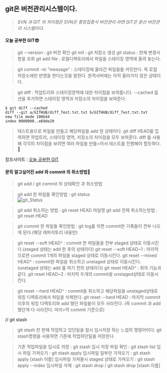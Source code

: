 ## git은 버전관리시스템이다.
>*SVN 과 GIT 의 차이점은 SVN은 중앙집중식 버전관리 라면  GIT은 분산 버전관리 시스템이다.*

#### 오늘 공부한 GIT😎
>git --version : git 버전 확인
>git init : git 저장소 생성
>git status : 현재 변경사항을 조회
>git add file : 로컬디렉토리에서 파일을 스테이징 영역에 올려 놓는다.

>git commit -m "message" : 스테이징에 올라간 파일을들 커밋한다.
>즉 로컬 저장소에만 반영을 한다는것을 말한다. 원격서버에는 아직 올라가지 않은 상태이다.

>git diff : 작업트리와 스테이징영역에 대한 차이점을 보여줍니다.
>--cached 옵션을 추가하면 스테이징 영역과 저장소의 차이점을 보여준다.
```
$ git diff --cached
diff --git a/GITHUB/diff_Test.txt.txt b/GITHUB/diff_Test.txt.txt
new file mode 100644
index 0000000..e69de29
```
>테스트용으로 파일을 만들고 해당파일을 add 한 상태이다.
>git diff HEAD를 입력하면 작업트리, 스테이징 영역, 저장소의 차이점을 모두 보여준다. diff 를 사용해 각각의 차이점을 보려면 여러 파일을 만들>어서 테스트를 진행해야 할듯하다.🤗

참조사이트 : [오늘 공부한 GIT](https://uxgjs.tistory.com/79?category=832417)

#### 문득 알고싶어진 add 와 commit 의 취소방법🤗
>git add / git commit 의 상태확인 과 취소방법

>git add 한 파일들 확인방법 : git status 
<br>![git_Status](https://user-images.githubusercontent.com/51444580/98636411-23428680-236a-11eb-868d-7f4999bbdc99.PNG)


>git add 취소하는 방법 : git reset HEAD 파일명
>git add 전제 취소하는방법 : git reset HEAD

>git commit 한 파일들 확인방법 : git log를 치면 commit한 기록들이 전부 나오게 된다.(해당 레파지토리 내용만)

>git reset --soft HEAD^ : commit 한 파일들을 전부 staged 상태로 이동시킨다.(staged 상태는 add 한 후의 상태이다)
>git reset --soft HEAD~1 : 마지막으로한 commit 1개의 파일을 staged 상태로 이동시킨다.
>git reset --mixed HEAD^ : commit한 파일을 취소하고 unstaged 상태로 이동시킨다. (unstaged 상태는 add 를 하기 전의 상태이다)
>git reset HEAD^ : 위의 기능과 같다.
>git reset HEAD~2 : 마지막 두개의 commit을 unstaged상태로 이동시킨다.

>git reset --hard HEAD^ : commit을 취소하고 해당파일을 unstaged상태로 워킹 디렉토리에서 파일을 삭제한다.
>git reset --hard HEAD : 마지막 commit이후의 워킹 디렉토리와 add 했던 파일들이 모두 사라진다. (즉 commit 과 add 했던게 다 사라진다. 마지>막 commit 기준으로)


// git stash
>git stash 란 현재 작업하고 있던일을 잠시 임시저장 하는 느낌의 명령어이다.
>git stash명령을 사용하면 기존에 작업하던일을 저장한다.

>기존 작업파일을 임시로 저장 : git stash
>임시 저장 파일 확인 : git stash list
>임시 파일 가져오기 : git stash apply
>임시파일 일부만 가져오기 : git stash apply [stash 이름]
>임시파일 가져올시 staged 상태로 가져오기 : git stash apply --index
>임시파일 삭제 : git stash drop / git stash drop [stash 이름]
